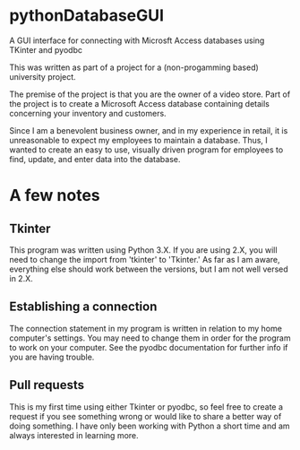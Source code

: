 # pythonDatabaseGUI
A GUI interface for connecting with Microsft Access databases using TKinter and pyodbc

This was written as part of a project for a (non-progamming based) university project.

The premise of the project is that you are the owner of a video store. Part of the project is to create a Microsoft Access database containing details concerning your inventory and customers.

Since I am a benevolent business owner, and in my experience in retail, it is unreasonable to expect my employees to maintain a database.
Thus, I wanted to create an easy to use, visually driven program for employees to find, update, and enter data into the database.

# A few notes
## Tkinter
This program was written using Python 3.X.
If you are using 2.X, you will need to change the import from 'tkinter' to 'Tkinter.'
As far as I am aware, everything else should work between the versions, but I am not well versed in 2.X.

## Establishing a connection
The connection statement in my program is written in relation to my home computer's settings.
You may need to change them in order for the program to work on your computer.
See the pyodbc documentation for further info if you are having trouble.

## Pull requests
This is my first time using either Tkinter or pyodbc, so feel free to create a request if you see something wrong or would like to
share a better way of doing something. I have only been working with Python a short time and am always interested in learning more.
